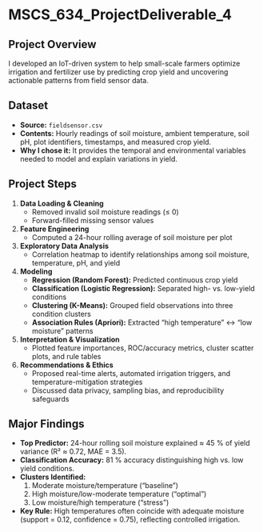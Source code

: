 # MSCS_634_ProjectDeliverable_4

## Project Overview  
I developed an IoT-driven system to help small-scale farmers optimize irrigation and fertilizer use by predicting crop yield and uncovering actionable patterns from field sensor data.

## Dataset  
- **Source:** `fieldsensor.csv`  
- **Contents:** Hourly readings of soil moisture, ambient temperature, soil pH, plot identifiers, timestamps, and measured crop yield.  
- **Why I chose it:** It provides the temporal and environmental variables needed to model and explain variations in yield.

## Project Steps  
1. **Data Loading & Cleaning**  
   - Removed invalid soil moisture readings (≤ 0)  
   - Forward-filled missing sensor values  
2. **Feature Engineering**  
   - Computed a 24-hour rolling average of soil moisture per plot  
3. **Exploratory Data Analysis**  
   - Correlation heatmap to identify relationships among soil moisture, temperature, pH, and yield  
4. **Modeling**  
   - **Regression (Random Forest):** Predicted continuous crop yield  
   - **Classification (Logistic Regression):** Separated high- vs. low-yield conditions  
   - **Clustering (K-Means):** Grouped field observations into three condition clusters  
   - **Association Rules (Apriori):** Extracted “high temperature” ↔ “low moisture” patterns  
5. **Interpretation & Visualization**  
   - Plotted feature importances, ROC/accuracy metrics, cluster scatter plots, and rule tables  
6. **Recommendations & Ethics**  
   - Proposed real-time alerts, automated irrigation triggers, and temperature-mitigation strategies  
   - Discussed data privacy, sampling bias, and reproducibility safeguards

## Major Findings  
- **Top Predictor:** 24-hour rolling soil moisture explained ≈ 45 % of yield variance (R² ≈ 0.72, MAE = 3.5).  
- **Classification Accuracy:** 81 % accuracy distinguishing high vs. low yield conditions.  
- **Clusters Identified:**  
  1. Moderate moisture/temperature (“baseline”)  
  2. High moisture/low-moderate temperature (“optimal”)  
  3. Low moisture/high temperature (“stress”)  
- **Key Rule:** High temperatures often coincide with adequate moisture (support = 0.12, confidence = 0.75), reflecting controlled irrigation.



